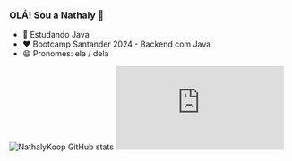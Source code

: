 ### OLÁ! Sou a Nathaly 👋

- 🌱 Estudando Java
- :heart: Bootcamp Santander 2024 - Backend com Java
- 😄 Pronomes: ela / dela

![NathalyKoop GitHub stats](https://github-readme-stats.vercel.app/api?username=NathalyKoop&show_icons=true&theme=ambient_gradient) ![Texto Alternativo](https://br.freepik.com/vetores-premium/vetor-de-desenho-de-gato-rosa-fofo_42459620.htm)
